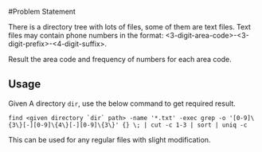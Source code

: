 #Problem Statement

There is a directory tree with lots of files, some of them are text files. Text files may contain phone numbers in the format: <3-digit-area-code>-<3-digit-prefix>-<4-digit-suffix>.

Result the area code and frequency of numbers for each area code.

## Usage

Given A directory `dir`, use the below command to get required result.

```
find <given directory `dir` path> -name '*.txt' -exec grep -o '[0-9]\{3\}[-][0-9]\{4\}[-][0-9]\{3\}' {} \; | cut -c 1-3 | sort | uniq -c
```
This can be used for any regular files with slight modification.